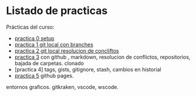 # Listado de practicas

Prácticas del curso:

- [practica 0 setup](practica0.md)  
- [practica 1 git local con branches](practica1.md) 
- [practica 2 git local resolucion de concliftos](practica2.md) 
- [practica 3](practica1.md) con github , markdown, resolucion de conflictos, repositorios, bajada de carpetas. clonado 
- [practica 4] tags, gists, gitignore, stash, cambios en historial
- [practica 5](practica1.md) github pages.

entornos graficos. gitkraken, vscode, wscode.

